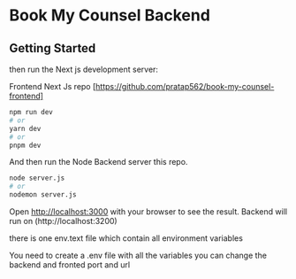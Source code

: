 # Book My Counsel Backend 

## Getting Started

then run the Next js development server:

Frontend Next Js repo  [https://github.com/pratap562/book-my-counsel-frontend]

```bash
npm run dev
# or
yarn dev
# or
pnpm dev
```
And then run the Node Backend server this repo.


```bash
node server.js
# or
nodemon server.js
```

Open [http://localhost:3000](http://localhost:3000) with your browser to see the result.
Backend will run on (http://localhost:3200)

there is one env.text file which contain all environment variables

You need to create a .env file with all the variables you can change the backend and fronted port and url
